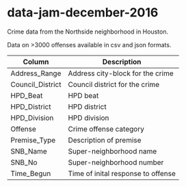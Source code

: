 # data-jam-december-2016


Crime data from the Northside neighborhood in Houston. 

Data on >3000 offenses available in csv and json formats.

  | Column    | Description                                |
  |----------|--------------------------------------------|
  | Address\_Range     | Address city-block for the crime|
  | Council\_District | Council district for the crime|
  | HPD\_Beat    | HPD beat|
  | HPD\_District     | HPD district |
  | HPD\_Division | HPD division |
  | Offense    | Crime offense category |
  | Premise\_Type      | Description of premise |
  | SNB\_Name | Super-neighborhood name |
  | SNB\_No      | Super-neighborhood number |
  | Time\_Begun | Time of inital response to offense |

